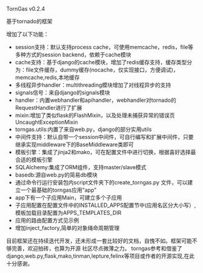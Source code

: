 TornGas v0.2.4

基于tornado的框架

增加了以下功能：
 * session支持：默认支持process cache，可使用memcache，redis，file等多种方式的session backend，依赖于cache模块
 * cache支持：基于django的cache模块，增加了redis缓存支持，缓存类型分为：file文件缓存，dummy缓存(nocache，仅实现接口，方便调试)，memcache,redis,本地缓存
 * 多线程异步handler：multithreading模块增加了对线程异步的支持
 * signals信号：来自django的signals模块
 * handler：内置webhandler和apihandler，webhandler对tornado的RequestHandler进行了扩展
 * mixin:增加了类似flask的FlashMixin，以及处理未捕获异常的错误页UncaughtExceptionMixin
 * torngas.utils:内置了来自web.py，django的部分实用utils
 * 中间件支持：默认自带一个session中间件，可自行编写和扩展中间件，只要继承实现middleware下的BaseMiddleware类即可
 * 模板引擎：集成了jinja2和mako，可在配置文件中进行切换，根据喜好选择最合适的模板引擎
 * SQLAlchemy:集成了ORM组件，支持master/slave模式 
 * basedb:源自web.py的简易db模块
 * 通过命令行运行安装包内script文件夹下的create_torngas.py 文件，可以建立一个最基础的torngas应用"app"
 * app下有一个子应用Main，可建立多个子应用
 * 子应用配置在配置文件中的INSTALLED_APPS配置节中(应用名区分大小写）,模板加载目录配置为APPS_TEMPLATES_DIR
 * 应用的路由配置方式见示例
 * 增加inject_factory,简单的对象绳命周期管理
 
 
目前框架还在持续迭代开发，还未形成一套比较好的文档，自愧不如。框架可能不够完善，欢迎拍砖，也算为开源
社区尽点微薄之力。
 torngas参考和借鉴了django,web.py,flask,mako,tinman,lepture,felinx等项目或作者的开源实现,在此十分感谢。

